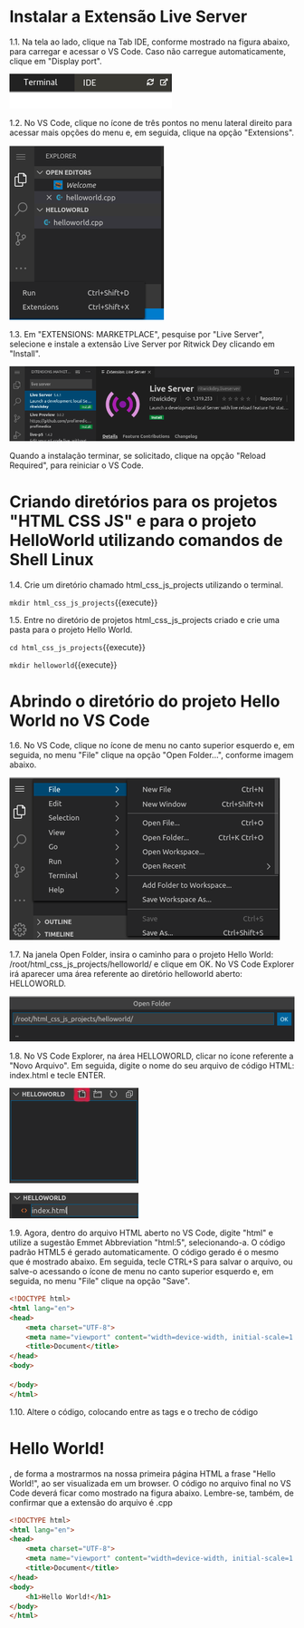 # Instalar a Extensão Live Server

1.1. Na tela ao lado, clique na Tab IDE, conforme mostrado na figura abaixo, para carregar e acessar o VS Code. Caso não carregue automaticamente, clique em "Display port".

![VS Code IDE Tab](./assets/Katacoda_Iframe_IDE_VSCode_Tab.png)

1.2. No VS Code, clique no ícone de três pontos no menu lateral direito para acessar mais opções do menu e, em seguida, clique na opção "Extensions".

![VS Code Menu Extensions](./assets/VSCode_menu_Extensions.png)

1.3. Em "EXTENSIONS: MARKETPLACE", pesquise por "Live Server", selecione e instale a extensão Live Server por Ritwick Dey clicando em "Install".

![VS Code Menu Extensions](./assets/VSCode_Live_Server_Extension_install.png)

Quando a instalação terminar, se solicitado, clique na opção "Reload Required", para reiniciar o VS Code.

# Criando diretórios para os projetos "HTML CSS JS" e para o projeto HelloWorld utilizando comandos de Shell Linux

1.4. Crie um diretório chamado html_css_js_projects utilizando o terminal.

`mkdir html_css_js_projects`{{execute}}

1.5. Entre no diretório de projetos html_css_js_projects criado e crie uma pasta para o projeto Hello World.

`cd html_css_js_projects`{{execute}}

`mkdir helloworld`{{execute}}

# Abrindo o diretório do projeto Hello World no VS Code

1.6. No VS Code, clique no ícone de menu no canto superior esquerdo e, em seguida, no menu "File" clique na opção "Open Folder...", conforme imagem abaixo.

![VS Code Open Folder Menu](./assets/VSCode_menu_openfolder.png)

1.7. Na janela Open Folder, insira o caminho para o projeto Hello World: /root/html_css_js_projects/helloworld/ e clique em OK. No VS Code Explorer irá aparecer uma área referente ao diretório helloworld aberto: HELLOWORLD.

![VS Code Open Folder Hello World Path](./assets/VSCode_htmlcssjs_openfolder_helloworld_path.png)

1.8. No VS Code Explorer, na área HELLOWORLD, clicar no ícone referente a "Novo Arquivo". Em seguida, digite o nome do seu arquivo de código HTML: index.html e tecle ENTER.

![VS Code Explorer HELLOWORLD New File](./assets/VSCode_helloworld_project_new_file.png)

![VS Code Explorer HELLOWORLD File Name](./assets/VSCode_helloworld_indexhtml_name.png)

1.9. Agora, dentro do arquivo HTML aberto no VS Code, digite "html" e utilize a sugestão Emmet Abbreviation "html:5", selecionando-a. O código padrão HTML5 é gerado automaticamente. O código gerado é o mesmo que é mostrado abaixo. Em seguida, tecle CTRL+S para salvar o arquivo, ou salve-o acessando o ícone de menu no canto superior esquerdo e, em seguida, no menu "File" clique na opção "Save".

```html
<!DOCTYPE html>
<html lang="en">
<head>
    <meta charset="UTF-8">
    <meta name="viewport" content="width=device-width, initial-scale=1.0">
    <title>Document</title>
</head>
<body>
    
</body>
</html>
``` 

1.10. Altere o código, colocando entre as tags <body> e </body> o trecho de código<h1> Hello World!</h1>, de forma a mostrarmos na nossa primeira página HTML a frase "Hello World!", ao ser visualizada em um browser. O código no arquivo final no VS Code deverá ficar como mostrado na figura abaixo. Lembre-se, também, de confirmar que a extensão do arquivo é .cpp

```html
<!DOCTYPE html>
<html lang="en">
<head>
    <meta charset="UTF-8">
    <meta name="viewport" content="width=device-width, initial-scale=1.0">
    <title>Document</title>
</head>
<body>
    <h1>Hello World!</h1>
</body>
</html>
``` 

